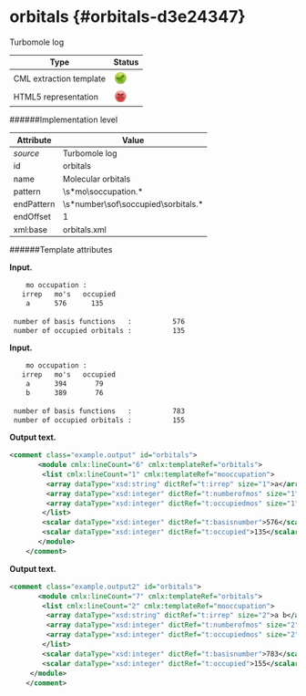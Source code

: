 # orbitals {#orbitals-d3e24347}

Turbomole log


| Type                                                                                                                                                | Status                                                                                                                                              |
|----|----|
| CML extraction template                                                                                                                             | ![](/imgs/Total.png)                                                                                                                                |
| HTML5 representation                                                                                                                                | ![](/imgs/None.png)                                                                                                                                 |

######Implementation level

| Attribute                                                                                                                                           | Value                                                                                                                                               |
|----|----|
| *source*                                                                                                                                            | Turbomole log                                                                                                                                       |
| id                                                                                                                                                  | orbitals                                                                                                                                            |
| name                                                                                                                                                | Molecular orbitals                                                                                                                                  |
| pattern                                                                                                                                             | \\s\*mo\\soccupation.\*                                                                                                                             |
| endPattern                                                                                                                                          | \\s\*number\\sof\\soccupied\\sorbitals.\*                                                                                                           |
| endOffset                                                                                                                                           | 1                                                                                                                                                   |
| xml:base                                                                                                                                            | orbitals.xml                                                                                                                                        |

######Template attributes

**Input.**

        mo occupation :
       irrep   mo's   occupied
        a      576      135
     
     number of basis functions   :          576
     number of occupied orbitals :          135
        

**Input.**

        mo occupation :
       irrep   mo's   occupied
        a      394       79
        b      389       76
     
     number of basis functions   :          783
     number of occupied orbitals :          155
        

**Output text.**

```xml
<comment class="example.output" id="orbitals">
       <module cmlx:lineCount="6" cmlx:templateRef="orbitals">
        <list cmlx:lineCount="1" cmlx:templateRef="mooccupation">
         <array dataType="xsd:string" dictRef="t:irrep" size="1">a</array>
         <array dataType="xsd:integer" dictRef="t:numberofmos" size="1">576</array>
         <array dataType="xsd:integer" dictRef="t:occupiedmos" size="1">135</array>
        </list>
        <scalar dataType="xsd:integer" dictRef="t:basisnumber">576</scalar>
        <scalar dataType="xsd:integer" dictRef="t:occupied">135</scalar>
       </module>     
    </comment>
```

**Output text.**

```xml
<comment class="example.output2" id="orbitals">
       <module cmlx:lineCount="7" cmlx:templateRef="orbitals">
        <list cmlx:lineCount="2" cmlx:templateRef="mooccupation">
         <array dataType="xsd:string" dictRef="t:irrep" size="2">a b</array>
         <array dataType="xsd:integer" dictRef="t:numberofmos" size="2">394 389</array>
         <array dataType="xsd:integer" dictRef="t:occupiedmos" size="2">79 76</array>
        </list>
        <scalar dataType="xsd:integer" dictRef="t:basisnumber">783</scalar>
        <scalar dataType="xsd:integer" dictRef="t:occupied">155</scalar>
     </module> 
    </comment>
```
